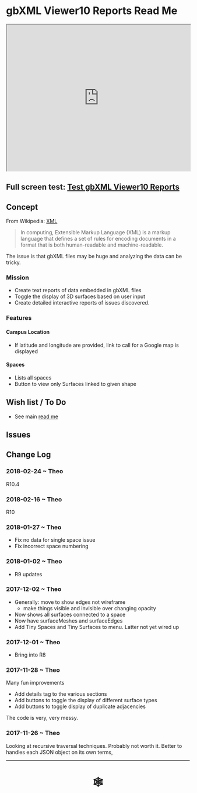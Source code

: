 <span style=display:none; >[You are now in a GitHub source code view - click this link to view Read Me file as a web page]( http://www.ladybug.tools/spider/index.html#gbxml-viewer/r10/gbxml-viewer10-04-reports/README.md "View file as a web page." ) </span>

# gbXML Viewer10 Reports Read Me


<iframe class=iframeReadMe src=http://www.ladybug.tools/spider/gbxml-viewer/r10/gbxml-viewer10-04-reports/test-gbxml-viewer10-reports.html width=100% height=400px >Iframes are not displayed on github.com</iframe>


## Full screen test: [Test gbXML Viewer10 Reports]( http://www.ladybug.tools/spider/gbxml-viewer/r10/gbxml-viewer10-04-reports/test-gbxml-viewer9-reports.html )


## Concept

From Wikipedia: [XML]( https://en.wikipedia.org/wiki/XML )

> In computing, Extensible Markup Language (XML) is a markup language that defines a set of rules for encoding documents in a format that is both human-readable and machine-readable.

The issue is that gbXML files may be huge and analyzing the data can be tricky.

### Mission

* Create text reports of data embedded in gbXML files
* Toggle the display of 3D surfaces based on user input
* Create detailed interactive reports of issues discovered.


### Features

#### Campus Location

* If latitude and longitude are provided, link to call for a Google map is displayed

#### Spaces

* Lists all spaces
* Button to view only Surfaces linked to given shape


## Wish list / To Do

* See main [read me]( http://www.ladybug.tools/spider/index.html#gbxml-viewer/README.md )


## Issues



## Change Log

### 2018-02-24 ~ Theo

R10.4

### 2018-02-16 ~ Theo

R10

### 2018-01-27 ~ Theo

* Fix no data for single space issue
* Fix incorrect space numbering

### 2018-01-02 ~ Theo

* R9 updates

### 2017-12-02 ~ Theo

* Generally: move to show edges not wireframe
	* make things visible and invisible over changing opacity
* Now shows all surfaces connected to a space
* Now have surfaceMeshes and surfaceEdges
* Add Tiny Spaces and Tiny Surfaces to menu. Latter not yet wired up



### 2017-12-01 ~ Theo

* Bring into R8

### 2017-11-28 ~ Theo

Many fun improvements

* Add details tag to the various sections
* Add buttons to toggle the display of different surface types
* Add buttons to toggle display of duplicate adjacencies

The code is very, very messy.

### 2017-11-26 ~ Theo

Looking at recursive traversal techniques. Probably not worth it. Better to handles each JSON object on its own terms,




***


# <center title="hello!" ><a href=javascript:window.scrollTo(0,0); style=text-decoration:none; > &#x1f578; </a></center>



